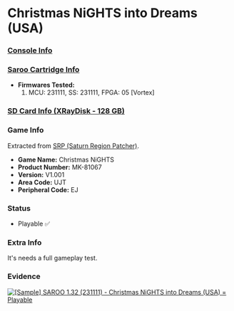 # Christmas NiGHTS into Dreams (USA)

### [Console Info](../../../../Info/Consoles/VA13/README.md)

### [Saroo Cartridge Info](../../../../Info/Cartridges/RetroGameParadiseStore/1.32F/README.md)

- <b>Firmwares Tested:</b>
  1. MCU: 231111, SS: 231111, FPGA: 05 [Vortex]

### [SD Card Info (XRayDisk - 128 GB)](../../../../Info/SdCards/XRayDisk/128GB/README.md)

### Game Info

Extracted from [SRP (Saturn Region Patcher)](https://segaxtreme.net/resources/saturn-region-patcher.81/download).

- <b>Game Name:</b> Christmas NiGHTS
- <b>Product Number:</b> MK-81067
- <b>Version:</b> V1.001
- <b>Area Code:</b> UJT
- <b>Peripheral Code:</b> EJ

### Status

- Playable :white_check_mark:

### Extra Info

It's needs a full gameplay test.

### Evidence

[![[Sample] SAROO 1.32 (231111) - Christmas NiGHTS into Dreams (USA) = Playable](https://img.youtube.com/vi/CnsdzXUd1R4/0.jpg)](https://www.youtube.com/watch?v=CnsdzXUd1R4)
